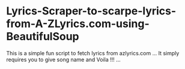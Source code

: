 # Lyrics-Scraper-to-scarpe-lyrics-from-A-ZLyrics.com-using-BeautifulSoup

This is a simple fun script to fetch lyrics from azlyrics.com ...
It simply requires you to give  song name and 
Voila !!! ...

